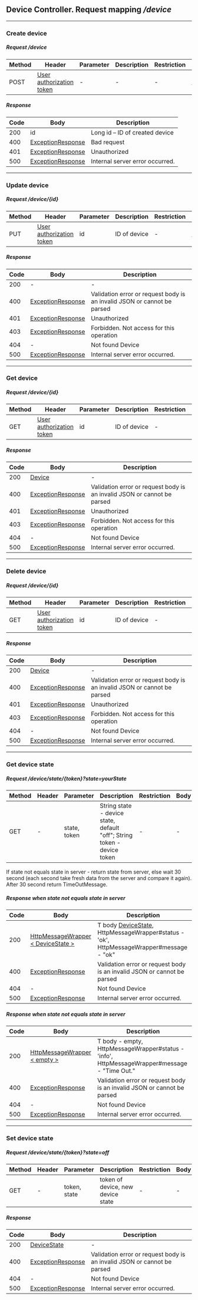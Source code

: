 ## Device Controller. Request mapping <em>/device</em>

___
### Create device
##### Request /device
Method | Header | Parameter | Description | Restriction | Body | Description | Restriction
------------ | ------------- | ------------- | ------------- | ------------- | ------------- | ------------- | -------------
POST | [User authorization token](../model/AuthenticationUser.md) |- | - | - | [DeviceForm](../model/DeviceForm.md) | - | -

##### Response
Code | Body | Description
------------ | ------------- | -------------
200 | id | Long id – ID of created device
400 | [ExceptionResponse](../model/ExceptionResponse.md) | Bad request
401 | [ExceptionResponse](../model/ExceptionResponse.md) | Unauthorized
500 | [ExceptionResponse](../model/ExceptionResponse.md) | Internal server error occurred.

___
### Update device
##### Request /device/{id}
Method | Header | Parameter | Description | Restriction | Body | Description | Restriction
------------ | ------------- | ------------- | ------------- | ------------- | ------------- | ------------- | -------------
PUT | [User authorization token](../model/AuthenticationUser.md) | id | ID of device | - | [DeviceForm](../model/DeviceForm.md) | - | -

##### Response
Code | Body | Description
------------ | ------------- | -------------
200 | - | -
400 | [ExceptionResponse](../model/ExceptionResponse.md) | Validation error or request body is an invalid JSON or cannot be parsed
401 | [ExceptionResponse](../model/ExceptionResponse.md) | Unauthorized
403 | [ExceptionResponse](../model/ExceptionResponse.md) | Forbidden. Not access for this operation
404 | - | Not found Device
500 | [ExceptionResponse](../model/ExceptionResponse.md) | Internal server error occurred.

___
### Get device
##### Request /device/{id}
Method | Header | Parameter | Description | Restriction | Body | Description | Restriction
------------ | ------------- | ------------- | ------------- | ------------- | ------------- | ------------- | -------------
GET | [User authorization token](../model/AuthenticationUser.md) | id | ID of device | - | - | - | -

##### Response
Code | Body | Description
------------ | ------------- | -------------
200 | [Device](../model/Device.md) | -
400 | [ExceptionResponse](../model/ExceptionResponse.md) | Validation error or request body is an invalid JSON or cannot be parsed
401 | [ExceptionResponse](../model/ExceptionResponse.md) | Unauthorized
403 | [ExceptionResponse](../model/ExceptionResponse.md) | Forbidden. Not access for this operation
404 | - | Not found Device
500 | [ExceptionResponse](../model/ExceptionResponse.md) | Internal server error occurred.

___
### Delete device
##### Request /device/{id}
Method | Header | Parameter | Description | Restriction | Body | Description | Restriction
------------ | ------------- | ------------- | ------------- | ------------- | ------------- | ------------- | -------------
GET | [User authorization token](../model/AuthenticationUser.md) | id | ID of device | - | - | - | -

##### Response
Code | Body | Description
------------ | ------------- | -------------
200 | [Device](../model/Device.md) | -
400 | [ExceptionResponse](../model/ExceptionResponse.md) | Validation error or request body is an invalid JSON or cannot be parsed
401 | [ExceptionResponse](../model/ExceptionResponse.md) | Unauthorized
403 | [ExceptionResponse](../model/ExceptionResponse.md) | Forbidden. Not access for this operation
404 | - | Not found Device
500 | [ExceptionResponse](../model/ExceptionResponse.md) | Internal server error occurred.

___
### Get device state
##### Request /device/state/{token}?state=yourState
Method | Header | Parameter | Description | Restriction | Body | Description | Restriction
------------ | ------------- | ------------- | ------------- | ------------- | ------------- | ------------- | -------------
GET | - | state, token | String state - device state, default "off"; String token - device token | - | - | - | -

If state not equals state in server - return state from server, else wait 30 second (each second take fresh data from the server and compare it again). After 30 second return TimeOutMessage.

##### Response when state not equals state in server
Code | Body | Description
------------ | ------------- | -------------
200 | [HttpMessageWrapper < DeviceState >](../model/HttpMessageWrapper.md) | T body [DeviceState](../model/DeviceState.md), HttpMessageWrapper#status - 'ok', HttpMessageWrapper#message - "ok"
400 | [ExceptionResponse](../model/ExceptionResponse.md) | Validation error or request body is an invalid JSON or cannot be parsed
404 | - | Not found Device
500 | [ExceptionResponse](../model/ExceptionResponse.md) | Internal server error occurred.

##### Response when state not equals state in server
Code | Body | Description
------------ | ------------- | -------------
200 | [HttpMessageWrapper < empty >](../model/HttpMessageWrapper.md) | T body - empty, HttpMessageWrapper#status - 'info', HttpMessageWrapper#message - "Time Out."
400 | [ExceptionResponse](../model/ExceptionResponse.md) | Validation error or request body is an invalid JSON or cannot be parsed
404 | - | Not found Device
500 | [ExceptionResponse](../model/ExceptionResponse.md) | Internal server error occurred.

___
### Set device state
##### Request /device/state/{token}?state=off
Method | Header | Parameter | Description | Restriction | Body | Description | Restriction
------------ | ------------- | ------------- | ------------- | ------------- | ------------- | ------------- | -------------
GET | - | token, state | token of device, new device state | - | - | - | -

##### Response
Code | Body | Description
------------ | ------------- | -------------
200 | [DeviceState](../model/DeviceState.md) | -
400 | [ExceptionResponse](../model/ExceptionResponse.md) | Validation error or request body is an invalid JSON or cannot be parsed
404 | - | Not found Device
500 | [ExceptionResponse](../model/ExceptionResponse.md) | Internal server error occurred.
